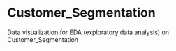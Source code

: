 # Customer_Segmentation
Data visualization for EDA (exploratory data analysis) on Customer_Segmentation
